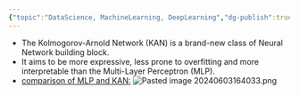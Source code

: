 ```yaml
---
{"topic":"DataScience, MachineLearning, DeepLearning","dg-publish":true,"permalink":"/Notes/Kolmogorov-Arnold Networks/","dgPassFrontmatter":true,"noteIcon":""}
---
```


- The Kolmogorov-Arnold Network (KAN) is a brand-new class of Neural Network building block. 
- It aims to be more expressive, less prone to overfitting and more interpretable than the Multi-Layer Perceptron (MLP).
- [comparison of MLP and KAN:](https://arxiv.org/abs/2404.19756)
![Pasted image 20240603164033.png](/img/user/assets/images/Pasted%20image%2020240603164033.png)

